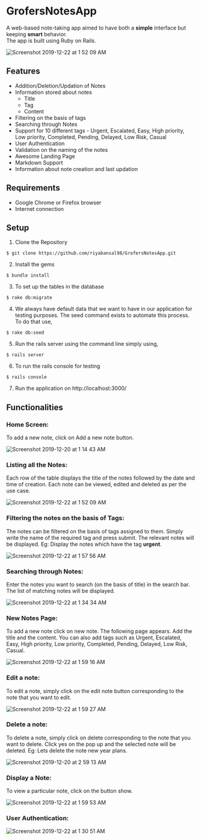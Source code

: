 # GrofersNotesApp

A web-based note-taking app aimed to have both a **simple** interface but keeping **smart** behavior. <br>
The app is built using Ruby on Rails. 

![Screenshot 2019-12-22 at 1 52 09 AM](https://user-images.githubusercontent.com/35702912/71313359-c42c0880-245d-11ea-8531-d70f36e79bb6.png)

## Features
- Addition/Deletion/Updation of Notes
- Information stored about notes
  - Title
  - Tag
  - Content
- Filtering on the basis of tags
- Searching through Notes
- Support for 10 different tags - Urgent, Escalated, Easy, High priority, Low priority, Completed, Pending, Delayed, Low Risk, Casual
- User Authentication
- Validation on the naming of the notes
- Awesome Landing Page
- Markdown Support
- Information about note creation and last updation


## Requirements

- Google Chrome or Firefox browser
- Internet connection

## Setup

1. Clone the Repository
```
$ git clone https://github.com/riyabansal98/GrofersNotesApp.git
```
2. Install the gems
```
$ bundle install
```
3. To set up the tables in the database
```
$ rake db:migrate
```
4. We always have default data that we want to have in our application for testing purposes. The seed command exists to automate this process. To do that use, 
```
$ rake db:seed
```
5. Run  the rails server using the command line simply using,
```
$ rails server
```
6. To run the rails console for testing
```
$ rails console
```
7. Run the application on http://localhost:3000/
## Functionalities

### Home Screen: 
To add a new note, click on Add a new note button.  

![Screenshot 2019-12-20 at 1 14 43 AM](https://user-images.githubusercontent.com/35702912/71210603-41774200-22d3-11ea-9f43-9318fbebf217.png)

### Listing all the Notes:
Each row of the table displays the title of the notes followed by the date and time of creation. Each note can be viewed, edited and deleted as per the use case. 

![Screenshot 2019-12-22 at 1 52 09 AM](https://user-images.githubusercontent.com/35702912/71313359-c42c0880-245d-11ea-8531-d70f36e79bb6.png)

### Filtering the notes on the basis of Tags:
The notes can be filtered on the basis of tags assigned to them. Simply write the name of the required tag and press submit. The relevant notes will be displayed.
Eg: Display the notes which have the tag **urgent**.

![Screenshot 2019-12-22 at 1 57 56 AM](https://user-images.githubusercontent.com/35702912/71313402-81b6fb80-245e-11ea-92ad-589bdd74644a.png)

### Searching through Notes:
Enter the notes you want to search (on the basis of title) in the search bar. The list of matching notes will be displayed. 

![Screenshot 2019-12-22 at 1 34 34 AM](https://user-images.githubusercontent.com/35702912/71313204-65658f80-245b-11ea-8f9d-4239b3a6275d.png)

### New Notes Page: 
To add a new note click on new note. The following page appears. Add the title and the content. You can also add tags such as Urgent, Escalated, Easy, High priority, Low priority, Completed, Pending, Delayed, Low Risk, Casual.

![Screenshot 2019-12-22 at 1 59 16 AM](https://user-images.githubusercontent.com/35702912/71313433-c93d8780-245e-11ea-9fba-bf2b3fbc95b3.png)

### Edit a note:
To edit a note, simply click on the edit note button corresponding to the note that you want to edit. 

![Screenshot 2019-12-22 at 1 59 27 AM](https://user-images.githubusercontent.com/35702912/71313434-ca6eb480-245e-11ea-93d3-53eb9c9487ed.png)
### Delete a note:
To delete a note, simply click on delete corresponding to the note that you want to delete.
Click yes on the pop up and the selected note will be deleted. 
Eg: Lets delete the note new year plans. 

![Screenshot 2019-12-20 at 2 59 13 AM](https://user-images.githubusercontent.com/35702912/71211304-dfb7d780-22d4-11ea-99ab-3c1fb52c3e89.png)

### Display a Note:
To view a particular note, click on the button show. 

![Screenshot 2019-12-22 at 1 59 53 AM](https://user-images.githubusercontent.com/35702912/71313436-cd69a500-245e-11ea-8ad5-2de150a95ea0.png)

### User Authentication:

![Screenshot 2019-12-22 at 1 30 51 AM](https://user-images.githubusercontent.com/35702912/71313150-cd67a600-245a-11ea-9cd6-14aeda5ca0ca.png)
